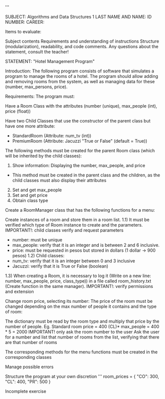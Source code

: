 
'''

SUBJECT: Algorithms and Data Structures 1
LAST NAME AND NAME:
ID NUMBER:
CAREER:

Items to evaluate:

Subject contents
Requirements and understanding of instructions
Structure (modularization), readability, and code comments.
Any questions about the statement, consult the teacher!

STATEMENT: "Hotel Management Program"

Introduction:
The following program consists of software that simulates a program to manage the rooms of a hotel.
The program should allow adding and removing rooms from the system, as well as managing data for these (number, max_persons, price).

Requirements:
The program must:

Have a Room Class with the attributes (number (unique), max_people (int), price (float))

Have two Child Classes that use the constructor of the parent class but have one more attribute:
- StandardRoom (Attribute: num_tv (int))
- PremiumRoom (Attribute: Jacuzzi "True or False" (default = True))

The following methods must be created for the parent Room class (which will be inherited by the child classes):
1. Show information: Displaying the number, max_people, and price
- This method must be created in the parent class and the children, as the child classes must also display their attributes
2. Set and get max_people
3. Set and get price
4. Obtain class type

Create a RoomManager class that has the following functions for a menu:

Create instances of a room and store them in a room list.
1.1) It must be verified which type of Room instance to create and the parameters. IMPORTANT!: child classes verify and request parameters
- number: must be unique
- max_people: verify that it is an integer and is between 2 and 6 inclusive.
- price: must be requested in pesos but stored in dollars (1 dollar -> 900 pesos)
1.2) Child classes:
- num_tv: verify that it is an integer between 0 and 3 inclusive
- Jacuzzi: verify that it is True or False (boolean)

1.3) When creating a Room, it is necessary to log it (Write on a new line: number, max_people, price, class_type))
in a file called room_history.txt (Create function in the same manager). IMPORTANT!: verify permissions and extension

Change room price, selecting its number: The price of the room must be changed depending on the max number of
people it contains and the type of room:

The dictionary must be read by the room type and multiply that price by the number of people.
Eg. Standard room price = 400 (CL)* max_people = 400 * 5 = 2000 IMPORTANT! only ask the room number to the user
Ask the user for a number and list that number of rooms from the list, verifying that there are that number of rooms

The corresponding methods for the menu functions must be created in the corresponding classes

Manage possible errors

Structure the program at your own discretion
'''
room_prices = {
"CO": 300,
"CL": 400,
"PR": 500
}




Incomplete exercise